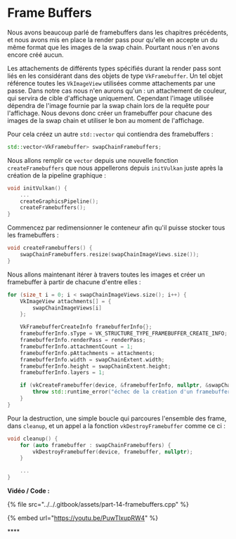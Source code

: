# Frame Buffers

Nous avons beaucoup parlé de framebuffers dans les chapitres précédents, et nous avons mis en place la render pass pour qu'elle en accepte un du même format que les images de la swap chain. Pourtant nous n'en avons encore créé aucun.

Les attachements de différents types spécifiés durant la render pass sont liés en les considérant dans des objets de type `VkFramebuffer`. Un tel objet référence toutes les `VkImageView` utilisées comme attachements par une passe. Dans notre cas nous n'en aurons qu'un : un attachement de couleur, qui servira de cible d'affichage uniquement. Cependant l'image utilisée dépendra de l'image fournie par la swap chain lors de la requête pour l'affichage. Nous devons donc créer un framebuffer pour chacune des images de la swap chain et utiliser le bon au moment de l'affichage.

Pour cela créez un autre `std::vector` qui contiendra des framebuffers :

```cpp
std::vector<VkFramebuffer> swapChainFramebuffers;
```

 Nous allons remplir ce `vector` depuis une nouvelle fonction `createFramebuffers` que nous appellerons depuis `initVulkan` juste après la création de la pipeline graphique :

```cpp
void initVulkan() {
    ...
    createGraphicsPipeline();
    createFramebuffers();
}
```

Commencez par redimensionner le conteneur afin qu'il puisse stocker tous les framebuffers :

```cpp
void createFramebuffers() {
    swapChainFramebuffers.resize(swapChainImageViews.size());
}
```

Nous allons maintenant itérer à travers toutes les images et créer un framebuffer à partir de chacune d'entre elles :

```cpp
for (size_t i = 0; i < swapChainImageViews.size(); i++) {
    VkImageView attachments[] = {
        swapChainImageViews[i]
    };

    VkFramebufferCreateInfo framebufferInfo{};
    framebufferInfo.sType = VK_STRUCTURE_TYPE_FRAMEBUFFER_CREATE_INFO;
    framebufferInfo.renderPass = renderPass;
    framebufferInfo.attachmentCount = 1;
    framebufferInfo.pAttachments = attachments;
    framebufferInfo.width = swapChainExtent.width;
    framebufferInfo.height = swapChainExtent.height;
    framebufferInfo.layers = 1;

    if (vkCreateFramebuffer(device, &framebufferInfo, nullptr, &swapChainFramebuffers[i]) != VK_SUCCESS) {
        throw std::runtime_error("échec de la création d'un framebuffer!");
    }
}
```

 Pour la destruction, une simple boucle qui parcoures l'ensemble des frame, dans `cleanup`, et un appel a la fonction `vkDestroyFramebuffer` comme ce ci :

```cpp
void cleanup() {
    for (auto framebuffer : swapChainFramebuffers) {
        vkDestroyFramebuffer(device, framebuffer, nullptr);
    }

    ...
}
```

**Vidéo / Code :**

{% file src="../../.gitbook/assets/part-14-framebuffers.cpp" %}

{% embed url="https://youtu.be/PuwTlxupRW4" %}

\*\*\*\*

